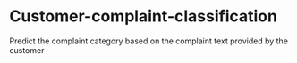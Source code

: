 # Customer-complaint-classification
Predict the complaint category based on the complaint text provided by the customer
